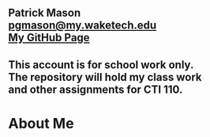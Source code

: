 Patrick Mason  
pgmason@my.waketech.edu  
[My GitHub Page](https://pgmasonSP2025.github.io)  
----------------------------------------------------  
This account is for school work only.  
The repository will hold my class work  
and other assignments for CTI 110.    
----------------------------------------------------


# About Me
